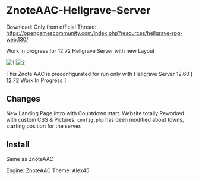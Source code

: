 # ZnoteAAC-Hellgrave-Server

Download: Only from official Thread: https://opengamescommunity.com/index.php?resources/hellgrave-rpg-web.130/

Work in progress for 12.72 Hellgrave Server with new Layout

![1](https://user-images.githubusercontent.com/89811188/144752005-d54b6e7e-5cd5-4de0-b656-91432b7c3b7b.png)
![2](https://user-images.githubusercontent.com/89811188/144752006-efbfa5bb-d49c-4403-b09e-4b547a3b5fb7.png)

This Znote AAC is preconfigurated for run only with Hellgrave Server 12.60 [ 12.72 Work In Progress ]

## Changes

New Landing Page Intro with Countdown start.
Website totally Reworked with custom CSS & Pictures.
`config.php` has been modified about towns, starting position for the server.


## Install

Same as ZnoteAAC

Engine: ZnoteAAC
Theme: Alex45
